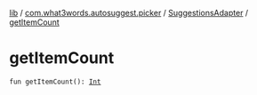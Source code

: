 [lib](../../index.md) / [com.what3words.autosuggest.picker](../index.md) / [SuggestionsAdapter](index.md) / [getItemCount](./get-item-count.md)

# getItemCount

`fun getItemCount(): `[`Int`](https://kotlinlang.org/api/latest/jvm/stdlib/kotlin/-int/index.html)